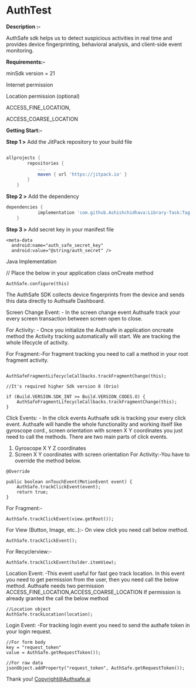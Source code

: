 # AuthTest

**Description :-**

AuthSafe sdk helps us to detect suspicious activities in real time and provides device fingerprinting, behavioral analysis, and client-side event monitoring. 

**Requirements:-**

minSdk version = 21 

Internet permission 

Location permission (optional) 

ACCESS_FINE_LOCATION, 

ACCESS_COARSE_LOCATION  

**Getting Start:-**

**Step 1 >**  Add the JitPack repository to your build file

```gradle

allprojects {
		repositories {
			...
			maven { url 'https://jitpack.io' }
		}
	}
  ```
**Step 2 >** Add the dependency

```gradle
dependencies {
	        implementation 'com.github.Ashishchidhava:Library-Task:Tag'
	}
  ```
  
**Step 3 >** Add secret key in your manifest file
  ```
  <meta-data 
    android:name="auth_safe_secret_key" 
    android:value="@string/auth_secret" /> 
  ```
  
  Java Implementation 
  
  // Place the below in your application class onCreate method 

```
AuthSafe.configure(this) 
```
The AuthSafe SDK collects device fingerprints from the device and sends this data directly to Authsafe Dashboard.  

Screen Change Event: - In the screen change event Authsafe track your every screen transaction between screen open to close. 

For Activity: - Once you initialize the Authsafe in application oncreate method the Activity tracking automatically will start. 
We are tracking the whole lifecycle of activity. 

For Fragment:-For fragment tracking you need to call a method in your root fragment activity. 

```

AuthSafeFragmentLifecycleCallbacks.trackFragmentChange(this); 

//It's required higher Sdk version 8 (Orio) 

if (Build.VERSION.SDK_INT >= Build.VERSION_CODES.O) { 
    AuthSafeFragmentLifecycleCallbacks.trackFragmentChange(this); 
} 

```
Click Events: - In the click events Authsafe sdk is tracking your every click event. Authsafe will handle the whole functionality and working itself like gyroscope cord., screen orientation with screen X Y coordinates you just need to call the methods. 
There are two main parts of click events. 

1. Gyroscope X Y Z coordinates 
2. Screen X Y coordinates with screen orientation 
For Activity:-You have to override the method below. 

```
@Override 

public boolean onTouchEvent(MotionEvent event) { 
    AuthSafe.trackClickEvent(event); 
    return true; 
} 

```

For Fragment:-

```
AuthSafe.trackClickEvent(view.getRoot()); 
```

For View (Button, Image, etc..):- On view click you need call below method. 

```
AuthSafe.trackClickEvent(); 
```

For Recyclerview:- 

```
AuthSafe.trackClickEvent(holder.itemView); 
```

Location Event: -This event useful for fast geo track location. 
In this event you need to get permission from the user, then you need call the below method. 
Authsafe needs two permission  ACCESS_FINE_LOCATION,ACCESS_COARSE_LOCATION 
If permission is already granted the call the below method   

```
//Location object
AuthSafe.trackLocation(location);
```


Login Event: -For tracking login event you need to send the authafe token in your login request. 

```
//For form body
key = "request_token" 
value = AuthSafe.getRequestToken()); 

//For raw data
jsonObject.addProperty("request_token", AuthSafe.getRequestToken()); 

```

Thank you!
Copyright@Authsafe.ai



